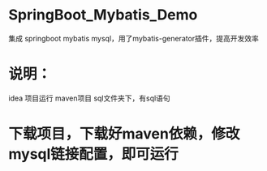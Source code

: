 # SpringBoot_Mybatis_Demo
集成 springboot mybatis mysql，用了mybatis-generator插件，提高开发效率

# 说明：
idea 项目运行
maven项目
sql文件夹下，有sql语句

# 下载项目，下载好maven依赖，修改mysql链接配置，即可运行
